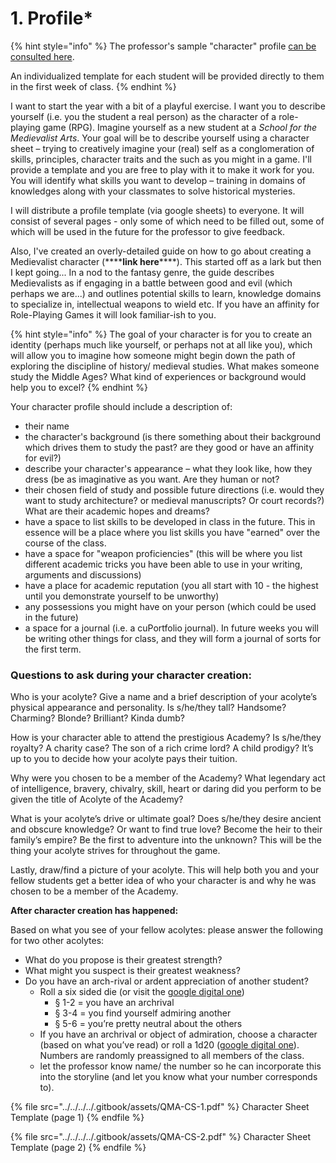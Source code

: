 # 1. Profile\*

{% hint style="info" %}
The professor's sample "character" profile [can be consulted here](https://docs.google.com/spreadsheets/d/1BTav0xNTGFqYl175jV3GUcnK36Jb9HE\_xdcQqRlq\_xc/edit?usp=sharing).

An individualized template for each student will be provided directly to them in the first week of class.
{% endhint %}

I want to start the year with a bit of a playful exercise. I want you to describe yourself (i.e. you the student a real person) as the character of a role-playing game (RPG). Imagine yourself as a new student at a _School for the Medievalist Arts_. Your goal will be to describe yourself using a character sheet – trying to creatively imagine your (real) self as a conglomeration of skills, principles, character traits and the such as you might in a game. I'll provide a template and you are free to play with it to make it work for you. You will identify what skills you want to  develop – training in domains of knowledges along with your classmates to solve historical mysteries.&#x20;

I will distribute a profile template (via google sheets) to everyone. It will consist of several pages - only some of which need to be filled out, some of which will be used in the future for the professor to give feedback.&#x20;

Also, I've created an overly-detailed guide on how to go about creating a Medievalist character (\*\*\*\***link here**\*\*\*\*). This started off as a lark but then I kept going... In a nod to the fantasy genre, the guide describes Medievalists as if engaging in a battle between good and evil (which perhaps we are...) and outlines potential skills to learn, knowledge domains to specialize in, intellectual weapons to wield etc. If you have an affinity for Role-Playing Games it will look familiar-ish to you.&#x20;

{% hint style="info" %}
The goal of your character is for you to create an identity (perhaps much like yourself, or perhaps not at all like you), which will allow you to imagine how someone might begin down the path of exploring the discipline of history/ medieval studies. What makes someone study the Middle Ages? What kind of experiences or background would help you to excel?&#x20;
{% endhint %}

Your character profile should include a description of:

* their name
* the character's background (is there something about their background which drives them to study the past? are they good or have an affinity for evil?)
* describe your character's appearance – what they look like, how they dress (be as imaginative as you want. Are they human or not?
* their chosen field of study and possible future directions (i.e. would they want to study architecture? or medieval manuscripts? Or court records?) What are their academic hopes and dreams?
* have a space to list skills to be developed in class in the future. This in essence will be a place where you list skills you have "earned" over the course of the class.&#x20;
* have a space for "weapon proficiencies" (this will be where you list different academic tricks you have been able to use in your writing, arguments and discussions)
* have a place for academic reputation (you all start with 10 - the highest until you demonstrate yourself to be unworthy)
* any possessions you might have on your person (which could be used in the future)
* a space for a journal (i.e. a cuPortfolio journal). In future weeks you will be writing other things for class, and they will form a journal of sorts for the first term.&#x20;

### Questions to ask during your character creation:

Who is your acolyte? Give a name and a brief description of your acolyte’s physical appearance and personality. Is s/he/they tall? Handsome? Charming? Blonde? Brilliant? Kinda dumb?&#x20;

How is your character able to attend the prestigious Academy? Is s/he/they royalty? A charity case? The son of a rich crime lord? A child prodigy? It’s up to you to decide how your acolyte pays their tuition.&#x20;

Why were you chosen to be a member of the Academy? What legendary act of intelligence, bravery, chivalry, skill, heart or daring did you perform to be given the title of Acolyte of the Academy?&#x20;

What is your acolyte’s drive or ultimate goal? Does s/he/they desire ancient and obscure knowledge? Or want to find true love? Become the heir to their family’s empire? Be the first to adventure into the unknown? This will be the thing your acolyte strives for throughout the game.&#x20;

Lastly, draw/find a picture of your acolyte. This will help both you and your fellow students get a better idea of who your character is and why he was chosen to be a member of the Academy.&#x20;

**After character creation has happened:**

Based on what you see of your fellow acolytes: please answer the following for two other acolytes:

* What do you propose is their greatest strength?&#x20;
* &#x20;What might you suspect is their greatest weakness?
* Do you have an arch-rival or ardent appreciation of another student?&#x20;
  * Roll a six sided die (or visit the [google digital one](https://www.google.com/search?q=dice+roller))
    * §  1-2 = you have an archrival
    * §  3-4 = you find yourself admiring another
    * §  5-6 = you’re pretty neutral about the others
  * If you have an archrival or object of admiration, choose a character (based on what you’ve read) or roll a 1d20 ([google digital one](https://www.google.com/search?q=dice+roller)). Numbers are randomly preassigned to all members of the class.
  * let the professor know name/ the number so he can incorporate this into the storyline (and let you know what your number corresponds to).

{% file src="../../../../.gitbook/assets/QMA-CS-1.pdf" %}
Character Sheet Template (page 1)
{% endfile %}

{% file src="../../../../.gitbook/assets/QMA-CS-2.pdf" %}
Character Sheet Template (page 2)
{% endfile %}
